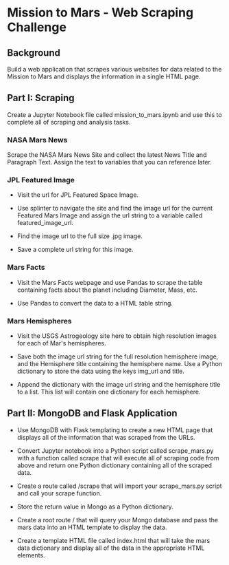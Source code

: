 # Mission to Mars - Web Scraping Challenge

## Background
Build a web application that scrapes various websites for data related to the Mission to Mars and displays the information in a single HTML page.

## Part I: Scraping
Create a Jupyter Notebook file called mission_to_mars.ipynb and use this to complete all of scraping and analysis tasks. 

### NASA Mars News

Scrape the NASA Mars News Site and collect the latest News Title and Paragraph Text. Assign the text to variables that you can reference later.

### JPL Featured Image

- Visit the url for JPL Featured Space Image.

- Use splinter to navigate the site and find the image url for the current Featured Mars Image and assign the url string to a variable called featured_image_url.

- Find the image url to the full size .jpg image.

- Save a complete url string for this image.


### Mars Facts

- Visit the Mars Facts webpage  and use Pandas to scrape the table containing facts about the planet including Diameter, Mass, etc.

- Use Pandas to convert the data to a HTML table string.


### Mars Hemispheres

- Visit the USGS Astrogeology site here to obtain high resolution images for each of Mar's hemispheres.

- Save both the image url string for the full resolution hemisphere image, and the Hemisphere title containing the hemisphere name. Use a Python dictionary to store the data using the keys img_url and title.

- Append the dictionary with the image url string and the hemisphere title to a list. This list will contain one dictionary for each hemisphere.

## Part II: MongoDB and Flask Application

- Use MongoDB with Flask templating to create a new HTML page that displays all of the information that was scraped from the URLs.

- Convert Jupyter notebook into a Python script called scrape_mars.py with a function called scrape that will execute all of scraping code from above and return one Python dictionary containing all of the scraped data.

- Create a route called /scrape that will import your scrape_mars.py script and call your scrape function.

- Store the return value in Mongo as a Python dictionary.

- Create a root route / that will query your Mongo database and pass the mars data into an HTML template to display the data.

- Create a template HTML file called index.html that will take the mars data dictionary and display all of the data in the appropriate HTML elements.
